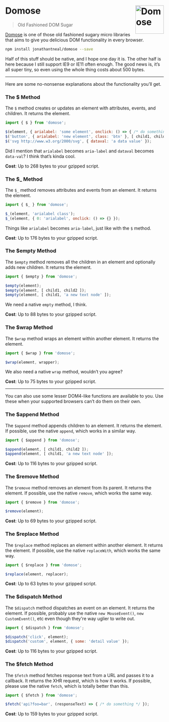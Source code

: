 # Domose [<img src="https://jonathantneal.github.io/domose/domose.svg" alt="Domose" width="90" height="90" align="right">][Domose]

> Old Fashioned DOM Sugar

[Domose] is one of those old fashioned sugary micro libraries that aims to give
you delicious DOM functionality in every browser.

```sh
npm install jonathantneal/domose --save
```

Half of this stuff should be native, and I hope one day it is. The other half
is here because I still support IE9 or IE11 often enough. The good news is,
it’s all super tiny, so even using the whole thing costs about 500 bytes.

---

Here are some no-nonsense explanations about the functionality you’ll get.

### The $ Method

The `$` method creates or updates an element with attributes, events, and
children. It returns the element.

```js
import { $ } from 'domose';

$(element, { arialabel: 'some element', onclick: () => { /* do something */ } });
$('button', { arialabel: 'new element', class: 'btn' }, [ child1, child2 ]);
$('svg http://www.w3.org/2000/svg', { dataval: 'a data value' });
```

Did I mention that `arialabel` becomes `aria-label` and `dataval` becomes
`data-val`? I think that’s kinda cool.

**Cost**: Up to 268 bytes to your gzipped script.

### The $_ Method

The `$_` method removes attributes and events from an element. It returns the
element.

```js
import { $_ } from 'domose';

$_(element, 'arialabel class');
$_(element, { 0: 'arialabel', onclick: () => {} });
```

Things like `arialabel` becomes `aria-label`, just like with the `$` method.

**Cost**: Up to 176 bytes to your gzipped script.

### The $empty Method

The `$empty` method removes all the children in an element and optionally adds
new children. It returns the element.

```js
import { $empty } from 'domose';

$empty(element);
$empty(element, [ child1, child2 ]);
$empty(element, [ child1, 'a new text node' ]);
```

We need a native `empty` method, I think.

**Cost**: Up to 88 bytes to your gzipped script.

### The $wrap Method

The `$wrap` method wraps an element within another element. It returns the
element.

```js
import { $wrap } from 'domose';

$wrap(element, wrapper);
```

We also need a native `wrap` method, wouldn’t you agree?

**Cost**: Up to 75 bytes to your gzipped script.

---

You can also use some lesser DOM4-like functions are available to you. Use
these when your supported browsers can’t do them on their own.

### The $append Method

The `$append` method appends children to an element. It returns the element. If
possible, use the native `append`, which works in a similar way.

```js
import { $append } from 'domose';

$append(element, [ child1, child2 ]);
$append(element, [ child1, 'a new text node' ]);
```

**Cost**: Up to 116 bytes to your gzipped script.

### The $remove Method

The `$remove` method removes an element from its parent. It returns the
element. If possible, use the native `remove`, which works the same way.

```js
import { $remove } from 'domose';

$remove(element);
```

**Cost**: Up to 69 bytes to your gzipped script.

### The $replace Method

The `$replace` method replaces an element within another element. It returns
the element. If possible, use the native `replaceWith`, which works the same way.

```js
import { $replace } from 'domose';

$replace(element, replacer);
```

**Cost**: Up to 63 bytes to your gzipped script.

### The $dispatch Method

The `$dispatch` method dispatches an event on an element. It returns the
element. If possible, probably use the native `new MouseEvent()`, `new CustomEvent()`, etc even though
they're way uglier to write out.

```js
import { $dispatch } from 'domose';

$dispatch('click', element);
$dispatch('custom', element, { some: 'detail value' });
```

**Cost**: Up to 116 bytes to your gzipped script.

### The $fetch Method

The `$fetch` method fetches response text from a URL and passes it to a
callback. It returns the XHR request, which is how it works. If possible,
please use the native `fetch`, which is totally better than this.

```js
import { $fetch } from 'domose';

$fetch('api?foo=bar', (responseText) => { /* do something */ });
```

**Cost**: Up to 159 bytes to your gzipped script.

[Domose]: https://github.com/jonathantneal/domose
